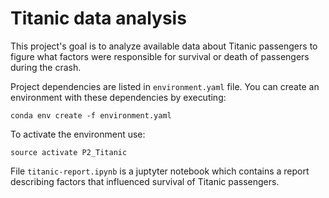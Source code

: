 # Titanic data analysis

This project's goal is to analyze available data about Titanic passengers to figure 
what factors were responsible for survival or death of passengers during the crash.

Project dependencies are listed in ``environment.yaml`` file.
You can create an environment with these dependencies by executing:
```
conda env create -f environment.yaml
```
To activate the environment use:
```
source activate P2_Titanic
```

File ``titanic-report.ipynb`` is a juptyter notebook which contains a report describing factors
that influenced survival of Titanic passengers.

